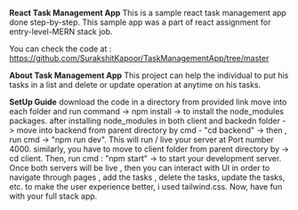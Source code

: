 **React Task Management App**
This is a sample react task management app done step-by-step. This sample app was a part of react assignment for entry-level-MERN stack job.

You can check the code at : https://github.com/SurakshitKapoor/TaskManagementApp/tree/master

**About Task Management App**
This project can help the individual to put his tasks in a list and delete or update operation at anytime on his tasks.

**SetUp Guide**
download the code in a directory from provided link
move into each folder and run command -> npm install -> to install the node_modules packages.
after installing node_modules in both client and backedn folder -> move into backend from parent directory by cmd - "cd backend" -> then , run cmd -> "npm run dev". This will run / live your server at Port number 4000.
similarly, you have to move to client folder from parent directory by -> cd client. Then, run cmd : "npm start" -> to start your development server.
Once both servers will be live , then you can interact with UI in order to navigate through pages , add the tasks , delete the tasks, update the tasks, etc.
to make the user experience better, i used tailwind.css. Now, have fun with your full stack app.
